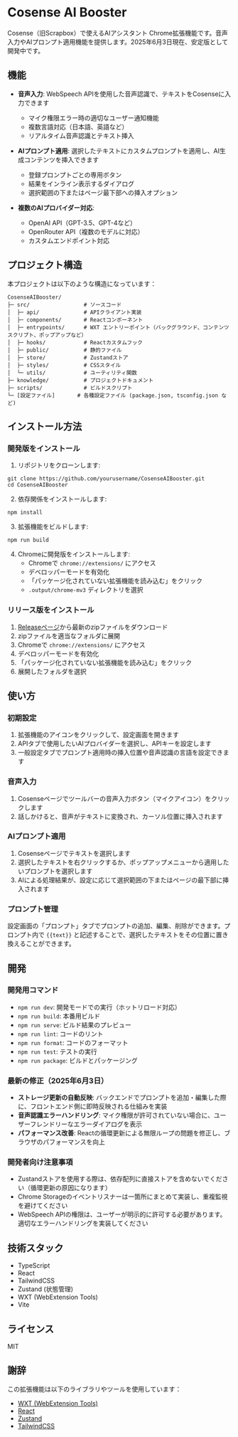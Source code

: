 # Cosense AI Booster

Cosense（旧Scrapbox）で使えるAIアシスタント Chrome拡張機能です。音声入力やAIプロンプト適用機能を提供します。2025年6月3日現在、安定版として開発中です。

## 機能

- **音声入力**: WebSpeech APIを使用した音声認識で、テキストをCosenseに入力できます
  - マイク権限エラー時の適切なユーザー通知機能
  - 複数言語対応（日本語、英語など）
  - リアルタイム音声認識とテキスト挿入
  
- **AIプロンプト適用**: 選択したテキストにカスタムプロンプトを適用し、AI生成コンテンツを挿入できます
  - 登録プロンプトごとの専用ボタン
  - 結果をインライン表示するダイアログ
  - 選択範囲の下またはページ最下部への挿入オプション
  
- **複数のAIプロバイダー対応**:
  - OpenAI API（GPT-3.5、GPT-4など）
  - OpenRouter API（複数のモデルに対応）
  - カスタムエンドポイント対応

## プロジェクト構造

本プロジェクトは以下のような構造になっています：

```
CosenseAIBooster/
├─ src/                 # ソースコード
│  ├─ api/              # APIクライアント実装
│  ├─ components/       # Reactコンポーネント
│  ├─ entrypoints/      # WXT エントリーポイント（バックグラウンド、コンテンツスクリプト、ポップアップなど）
│  ├─ hooks/            # Reactカスタムフック
│  ├─ public/           # 静的ファイル
│  ├─ store/            # Zustandストア
│  ├─ styles/           # CSSスタイル
│  └─ utils/            # ユーティリティ関数
├─ knowledge/           # プロジェクトドキュメント
├─ scripts/             # ビルドスクリプト
└─ [設定ファイル]       # 各種設定ファイル (package.json, tsconfig.json など)
```

## インストール方法

### 開発版をインストール

1. リポジトリをクローンします:
```
git clone https://github.com/yourusername/CosenseAIBooster.git
cd CosenseAIBooster
```

2. 依存関係をインストールします:
```
npm install
```

3. 拡張機能をビルドします:
```
npm run build
```

4. Chromeに開発版をインストールします:
   - Chromeで `chrome://extensions/` にアクセス
   - デベロッパーモードを有効化
   - 「パッケージ化されていない拡張機能を読み込む」をクリック
   - `.output/chrome-mv3` ディレクトリを選択

### リリース版をインストール

1. [Releaseページ](https://github.com/yourusername/CosenseAIBooster/releases)から最新のzipファイルをダウンロード
2. zipファイルを適当なフォルダに展開
3. Chromeで `chrome://extensions/` にアクセス
4. デベロッパーモードを有効化
5. 「パッケージ化されていない拡張機能を読み込む」をクリック
6. 展開したフォルダを選択

## 使い方

### 初期設定

1. 拡張機能のアイコンをクリックして、設定画面を開きます
2. APIタブで使用したいAIプロバイダーを選択し、APIキーを設定します
3. 一般設定タブでプロンプト適用時の挿入位置や音声認識の言語を設定できます

### 音声入力

1. Cosenseページでツールバーの音声入力ボタン（マイクアイコン）をクリックします
2. 話しかけると、音声がテキストに変換され、カーソル位置に挿入されます

### AIプロンプト適用

1. Cosenseページでテキストを選択します
2. 選択したテキストを右クリックするか、ポップアップメニューから適用したいプロンプトを選択します
3. AIによる処理結果が、設定に応じて選択範囲の下またはページの最下部に挿入されます

### プロンプト管理

設定画面の「プロンプト」タブでプロンプトの追加、編集、削除ができます。プロンプト内で `{{text}}` と記述することで、選択したテキストをその位置に置き換えることができます。

## 開発

### 開発用コマンド

- `npm run dev`: 開発モードでの実行（ホットリロード対応）
- `npm run build`: 本番用ビルド
- `npm run serve`: ビルド結果のプレビュー
- `npm run lint`: コードのリント
- `npm run format`: コードのフォーマット
- `npm run test`: テストの実行
- `npm run package`: ビルドとパッケージング

### 最新の修正（2025年6月3日）

- **ストレージ更新の自動反映**: バックエンドでプロンプトを追加・編集した際に、フロントエンド側に即時反映される仕組みを実装
- **音声認識エラーハンドリング**: マイク権限が許可されていない場合に、ユーザーフレンドリーなエラーダイアログを表示
- **パフォーマンス改善**: Reactの循環更新による無限ループの問題を修正し、ブラウザのパフォーマンスを向上

### 開発者向け注意事項

- Zustandストアを使用する際は、依存配列に直接ストアを含めないでください（循環更新の原因になります）
- Chrome Storageのイベントリスナーは一箇所にまとめて実装し、重複監視を避けてください
- WebSpeech APIの権限は、ユーザーが明示的に許可する必要があります。適切なエラーハンドリングを実装してください

## 技術スタック

- TypeScript
- React
- TailwindCSS
- Zustand (状態管理)
- WXT (WebExtension Tools)
- Vite

## ライセンス

MIT

## 謝辞

この拡張機能は以下のライブラリやツールを使用しています：

- [WXT (WebExtension Tools)](https://wxt.dev/)
- [React](https://reactjs.org/)
- [Zustand](https://github.com/pmndrs/zustand)
- [TailwindCSS](https://tailwindcss.com/)
